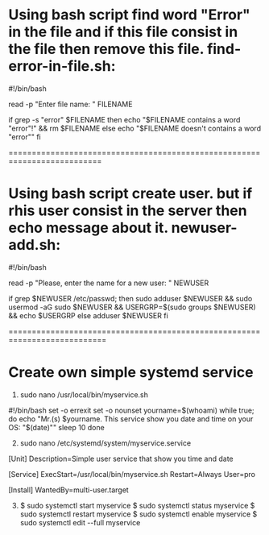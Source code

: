 # Using bash script find word "Error" in the file and if this file consist in the file then remove this file. find-error-in-file.sh:

#!/bin/bash

read -p "Enter file name: " FILENAME

if grep -s "error" $FILENAME
	then 
		echo "$FILENAME contains a word "error"!" && rm $FILENAME
	else
		echo "$FILENAME doesn't contains a word "error""
fi

==========================================================================

# Using bash script create user. but if rhis user consist in the server then echo message about it. newuser-add.sh:

#!/bin/bash

read -p "Please, enter the name for a new user: " NEWUSER

if grep $NEWUSER /etc/passwd; then
	sudo adduser $NEWUSER && sudo usermod -aG sudo $NEWUSER && USERGRP=$(sudo groups $NEWUSER) && echo $USERGRP
else
	adduser $NEWUSER
fi

===========================================================================

# Create own simple systemd service

1)  sudo nano /usr/local/bin/myservice.sh

#!/bin/bash
set -o errexit
set -o nounset
yourname=$(whoami)
while true; do
  echo "Mr.(s) $yourname. This service show you date and time on your OS: "$(date)""
  sleep 10
done


2)  sudo nano /etc/systemd/system/myservice.service

[Unit]
Description=Simple user service that show you time and date

[Service]
ExecStart=/usr/local/bin/myservice.sh
Restart=Always
User=pro

[Install]
WantedBy=multi-user.target


3) $ sudo systemctl start myservice
   $ sudo systemctl status myservice
   $ sudo systemctl restart myservice
   $ sudo systemctl enable myservice
   $ sudo systemctl edit --full myservice
 
